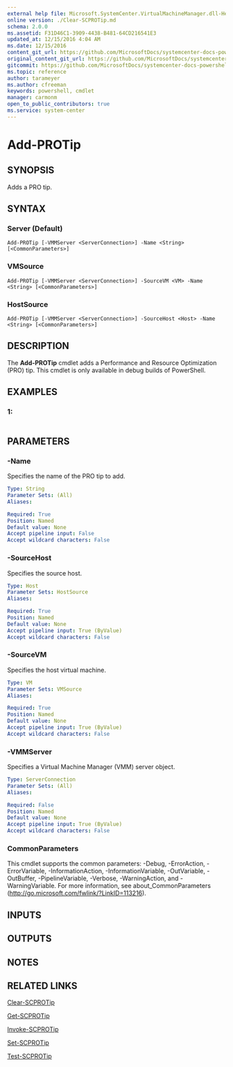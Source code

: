 ```yaml
---
external help file: Microsoft.SystemCenter.VirtualMachineManager.dll-Help.xml
online version: ./Clear-SCPROTip.md
schema: 2.0.0
ms.assetid: F31D46C1-3909-4438-B481-64CD216541E3
updated_at: 12/15/2016 4:04 AM
ms.date: 12/15/2016
content_git_url: https://github.com/MicrosoftDocs/systemcenter-docs-powershell/blob/master/systemcenter-cmdlets/SystemCenter2016/VirtualMachineManager/vlatest/Add-PROTip.md
original_content_git_url: https://github.com/MicrosoftDocs/systemcenter-docs-powershell/blob/master/systemcenter-cmdlets/SystemCenter2016/VirtualMachineManager/vlatest/Add-PROTip.md
gitcommit: https://github.com/MicrosoftDocs/systemcenter-docs-powershell/blob/7df4508c7b907a214e6a8eca76037b06065ef078/systemcenter-cmdlets/SystemCenter2016/VirtualMachineManager/vlatest/Add-PROTip.md
ms.topic: reference
author: tarameyer
ms.author: cfreeman
keywords: powershell, cmdlet
manager: carmonm
open_to_public_contributors: true
ms.service: system-center
---
```


# Add-PROTip

## SYNOPSIS
Adds a PRO tip.

## SYNTAX

### Server (Default)
```
Add-PROTip [-VMMServer <ServerConnection>] -Name <String> [<CommonParameters>]
```

### VMSource
```
Add-PROTip [-VMMServer <ServerConnection>] -SourceVM <VM> -Name <String> [<CommonParameters>]
```

### HostSource
```
Add-PROTip [-VMMServer <ServerConnection>] -SourceHost <Host> -Name <String> [<CommonParameters>]
```

## DESCRIPTION
The **Add-PROTip** cmdlet adds a Performance and Resource Optimization (PRO) tip.
This cmdlet is only available in debug builds of PowerShell.

## EXAMPLES

### 1:
```

```

## PARAMETERS

### -Name
Specifies the name of the PRO tip to add.

```yaml
Type: String
Parameter Sets: (All)
Aliases: 

Required: True
Position: Named
Default value: None
Accept pipeline input: False
Accept wildcard characters: False
```

### -SourceHost
Specifies the source host.

```yaml
Type: Host
Parameter Sets: HostSource
Aliases: 

Required: True
Position: Named
Default value: None
Accept pipeline input: True (ByValue)
Accept wildcard characters: False
```

### -SourceVM
Specifies the host virtual machine.

```yaml
Type: VM
Parameter Sets: VMSource
Aliases: 

Required: True
Position: Named
Default value: None
Accept pipeline input: True (ByValue)
Accept wildcard characters: False
```

### -VMMServer
Specifies a Virtual Machine Manager (VMM) server object.

```yaml
Type: ServerConnection
Parameter Sets: (All)
Aliases: 

Required: False
Position: Named
Default value: None
Accept pipeline input: True (ByValue)
Accept wildcard characters: False
```

### CommonParameters
This cmdlet supports the common parameters: -Debug, -ErrorAction, -ErrorVariable, -InformationAction, -InformationVariable, -OutVariable, -OutBuffer, -PipelineVariable, -Verbose, -WarningAction, and -WarningVariable. For more information, see about_CommonParameters (http://go.microsoft.com/fwlink/?LinkID=113216).

## INPUTS

## OUTPUTS

## NOTES

## RELATED LINKS

[Clear-SCPROTip](xref:SystemCenter2016/VirtualMachineManager/vlatest/Clear-SCPROTip.md)

[Get-SCPROTip](xref:SystemCenter2016/VirtualMachineManager/vlatest/Get-SCPROTip.md)

[Invoke-SCPROTip](xref:SystemCenter2016/VirtualMachineManager/vlatest/Invoke-SCPROTip.md)

[Set-SCPROTip](xref:SystemCenter2016/VirtualMachineManager/vlatest/Set-SCPROTip.md)

[Test-SCPROTip](xref:SystemCenter2016/VirtualMachineManager/vlatest/Test-SCPROTip.md)

